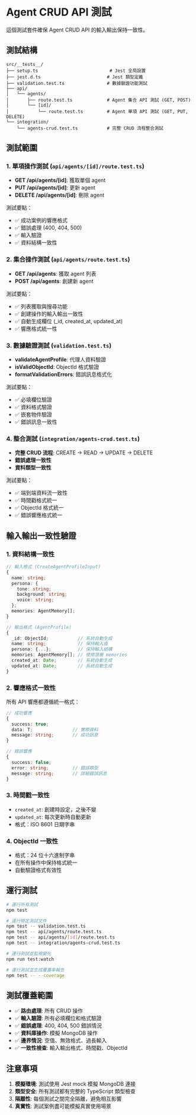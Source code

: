# Agent CRUD API 測試

這個測試套件確保 Agent CRUD API 的輸入輸出保持一致性。

## 測試結構

```
src/__tests__/
├── setup.ts                           # Jest 全局設置
├── jest.d.ts                         # Jest 類型定義
├── validation.test.ts                # 數據驗證功能測試
├── api/
│   └── agents/
│       ├── route.test.ts             # Agent 集合 API 測試 (GET, POST)
│       └── [id]/
│           └── route.test.ts         # Agent 單項 API 測試 (GET, PUT, DELETE)
└── integration/
    └── agents-crud.test.ts           # 完整 CRUD 流程整合測試
```

## 測試範圍

### 1. 單項操作測試 (`api/agents/[id]/route.test.ts`)
- **GET /api/agents/[id]**: 獲取單個 agent
- **PUT /api/agents/[id]**: 更新 agent
- **DELETE /api/agents/[id]**: 刪除 agent

測試要點：
- ✅ 成功案例的響應格式
- ✅ 錯誤處理 (400, 404, 500)
- ✅ 輸入驗證
- ✅ 資料結構一致性

### 2. 集合操作測試 (`api/agents/route.test.ts`)
- **GET /api/agents**: 獲取 agent 列表
- **POST /api/agents**: 創建新 agent

測試要點：
- ✅ 列表獲取與搜尋功能
- ✅ 創建操作的輸入輸出一致性
- ✅ 自動生成欄位 (_id, created_at, updated_at)
- ✅ 響應格式統一性

### 3. 數據驗證測試 (`validation.test.ts`)
- **validateAgentProfile**: 代理人資料驗證
- **isValidObjectId**: ObjectId 格式驗證
- **formatValidationErrors**: 錯誤訊息格式化

測試要點：
- ✅ 必填欄位驗證
- ✅ 資料格式驗證
- ✅ 嵌套物件驗證
- ✅ 錯誤訊息一致性

### 4. 整合測試 (`integration/agents-crud.test.ts`)
- **完整 CRUD 流程**: CREATE → READ → UPDATE → DELETE
- **錯誤處理一致性**
- **資料類型一致性**

測試要點：
- ✅ 端到端資料流一致性
- ✅ 時間戳格式統一
- ✅ ObjectId 格式統一
- ✅ 錯誤響應格式統一

## 輸入輸出一致性驗證

### 1. 資料結構一致性
```typescript
// 輸入格式 (CreateAgentProfileInput)
{
  name: string;
  persona: {
    tone: string;
    background: string;
    voice: string;
  };
  memories: AgentMemory[];
}

// 輸出格式 (AgentProfile)
{
  _id: ObjectId;           // 系統自動生成
  name: string;            // 保持輸入值
  persona: {...};          // 保持輸入結構
  memories: AgentMemory[]; // 使用頂層 memories
  created_at: Date;        // 系統自動生成
  updated_at: Date;        // 系統自動生成
}
```

### 2. 響應格式一致性
所有 API 響應都遵循統一格式：
```typescript
// 成功響應
{
  success: true;
  data: T;               // 實際資料
  message: string;       // 成功訊息
}

// 錯誤響應
{
  success: false;
  error: string;         // 錯誤類型
  message: string;       // 詳細錯誤訊息
}
```

### 3. 時間戳一致性
- `created_at`: 創建時設定，之後不變
- `updated_at`: 每次更新時自動更新
- 格式：ISO 8601 日期字串

### 4. ObjectId 一致性
- 格式：24 位十六進制字串
- 在所有操作中保持格式統一
- 自動驗證格式有效性

## 運行測試

```bash
# 運行所有測試
npm test

# 運行特定測試文件
npm test -- validation.test.ts
npm test -- api/agents/route.test.ts
npm test -- api/agents/[id]/route.test.ts
npm test -- integration/agents-crud.test.ts

# 運行測試並監視變化
npm run test:watch

# 運行測試並生成覆蓋率報告
npm test -- --coverage
```

## 測試覆蓋範圍

- ✅ **路由處理**: 所有 CRUD 操作
- ✅ **輸入驗證**: 所有必填欄位和格式驗證
- ✅ **錯誤處理**: 400, 404, 500 錯誤情況
- ✅ **資料庫操作**: 模擬 MongoDB 操作
- ✅ **邊界情況**: 空值、無效格式、過長輸入
- ✅ **一致性檢查**: 輸入輸出格式、時間戳、ObjectId

## 注意事項

1. **模擬環境**: 測試使用 Jest mock 模擬 MongoDB 連接
2. **類型安全**: 所有測試都有完整的 TypeScript 類型檢查
3. **隔離性**: 每個測試之間完全隔離，避免相互影響
4. **真實性**: 測試案例盡可能模擬真實使用場景
